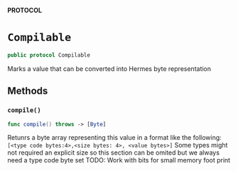 **PROTOCOL**

# `Compilable`

```swift
public protocol Compilable
```

Marks a value that can be converted into Hermes byte representation

## Methods
### `compile()`

```swift
func compile() throws -> [Byte]
```

Retunrs a byte array representing this value in a format like the following:
`[<type code bytes:4>,<size bytes: 4>, <value bytes>]`
Some types might not required an explicit size so this section can be omited
but we always need a type code byte set 
TODO: Work with bits for small memory foot print

